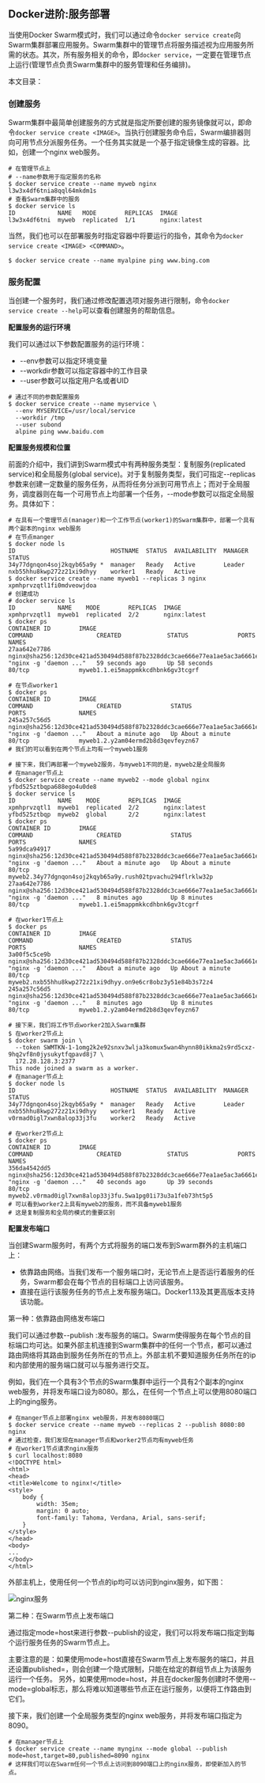 ## Docker进阶:服务部署

当使用Docker Swarm模式时，我们可以通过命令`docker service create`向Swarm集群部署应用服务。Swarm集群中的管理节点将服务描述视为应用服务所需的状态。其次，所有服务相关的命令，即`docker service`，一定要在管理节点上运行(管理节点负责Swarm集群中的服务管理和任务编排)。

本文目录：



### 创建服务

Swarm集群中最简单创建服务的方式就是指定所要创建的服务镜像就可以，即命令`docker service create <IMAGE>`。当执行创建服务命令后，Swarm编排器则向可用节点分派服务任务。一个任务其实就是一个基于指定镜像生成的容器。比如，创建一个nginx web服务。

```
# 在管理节点上
# --name参数用于指定服务的名称
$ docker service create --name myweb nginx
l3w3x4df6tnia8qql64mkdm1s
# 查看Swarm集群中的服务
$ docker service ls
ID            NAME   MODE        REPLICAS  IMAGE
l3w3x4df6tni  myweb  replicated  1/1       nginx:latest
```

当然，我们也可以在部署服务时指定容器中将要运行的指令，其命令为`docker service create <IMAGE> <COMMAND>`。

```
$ docker service create --name myalpine ping www.bing.com
```

### 服务配置

当创建一个服务时，我们通过修改配置选项对服务进行限制，命令`docker service create --help`可以查看创建服务的帮助信息。

**配置服务的运行环境**

我们可以通过以下参数配置服务的运行环境：

+ --env参数可以指定环境变量
+ --workdir参数可以指定容器中的工作目录
+ --user参数可以指定用户名或者UID

```
# 通过不同的参数配置服务
$ docker service create --name myservice \
  --env MYSERVICE=/usr/local/service
  --workdir /tmp
  --user subond
  alpine ping www.baidu.com
```

**配置服务规模和位置**

前面的介绍中，我们讲到Swarm模式中有两种服务类型：复制服务(replicated service)和全局服务(global service)。对于复制服务类型，我们可指定--replicas参数来创建一定数量的服务任务，从而将任务分派到可用节点上；而对于全局服务，调度器则在每一个可用节点上均部署一个任务，--mode参数可以指定全局服务。具体如下：

```
# 在具有一个管理节点(manager)和一个工作节点(worker1)的Swarm集群中，部署一个具有两个副本的nginx web服务
# 在节点manger
$ docker node ls
ID                           HOSTNAME  STATUS  AVAILABILITY  MANAGER STATUS
34y77dgnqon4soj2kqyb65a9y *  manager   Ready   Active        Leader
nxb55hhu8kwp272z21xi9dhyy    worker1   Ready   Active
$ docker service create --name myweb1 --replicas 3 nginx
xpmhprvzqtl1fi0mdveowjdoa
# 创建成功
# docker service ls
ID            NAME    MODE        REPLICAS  IMAGE
xpmhprvzqtl1  myweb1  replicated  2/2       nginx:latest
$ docker ps
CONTAINER ID        IMAGE                                                                           COMMAND                  CREATED             STATUS              PORTS               NAMES
27aa642e7786        nginx@sha256:12d30ce421ad530494d588f87b2328ddc3cae666e77ea1ae5ac3a6661e52cde6   "nginx -g 'daemon ..."   59 seconds ago      Up 58 seconds       80/tcp              myweb1.1.ei5mappmkkcdhbnk6gv3tcgrf

# 在节点worker1
$ docker ps
CONTAINER ID        IMAGE                                                                           COMMAND                  CREATED              STATUS              PORTS               NAMES
245a257c56d5        nginx@sha256:12d30ce421ad530494d588f87b2328ddc3cae666e77ea1ae5ac3a6661e52cde6   "nginx -g 'daemon ..."   About a minute ago   Up About a minute   80/tcp              myweb1.2.y2am04ermd2b8d3qevfeyzn67
# 我们的可以看到在两个节点上均有一个myweb1服务

# 接下来，我们再部署一个myweb2服务，与myweb1不同的是，myweb2是全局服务
# 在manager节点上
$ docker service create --name myweb2 --mode global nginx
yfbd525ztbqpa688ego4u0de8
$ docker service ls
ID            NAME    MODE        REPLICAS  IMAGE
xpmhprvzqtl1  myweb1  replicated  2/2       nginx:latest
yfbd525ztbqp  myweb2  global      2/2       nginx:latest
$ docker ps
CONTAINER ID        IMAGE                                                                           COMMAND                  CREATED              STATUS              PORTS               NAMES
5a99dca94917        nginx@sha256:12d30ce421ad530494d588f87b2328ddc3cae666e77ea1ae5ac3a6661e52cde6   "nginx -g 'daemon ..."   About a minute ago   Up About a minute   80/tcp              myweb2.34y77dgnqon4soj2kqyb65a9y.rush02tpvachu294flrklw32p
27aa642e7786        nginx@sha256:12d30ce421ad530494d588f87b2328ddc3cae666e77ea1ae5ac3a6661e52cde6   "nginx -g 'daemon ..."   8 minutes ago        Up 8 minutes        80/tcp              myweb1.1.ei5mappmkkcdhbnk6gv3tcgrf

# 在worker1节点上
$ docker ps
CONTAINER ID        IMAGE                                                                           COMMAND                  CREATED              STATUS              PORTS               NAMES
3a00f5c5ce9b        nginx@sha256:12d30ce421ad530494d588f87b2328ddc3cae666e77ea1ae5ac3a6661e52cde6   "nginx -g 'daemon ..."   About a minute ago   Up About a minute   80/tcp              myweb2.nxb55hhu8kwp272z21xi9dhyy.on9e6cr8obz3y51e84b3s72z4
245a257c56d5        nginx@sha256:12d30ce421ad530494d588f87b2328ddc3cae666e77ea1ae5ac3a6661e52cde6   "nginx -g 'daemon ..."   8 minutes ago        Up 8 minutes        80/tcp              myweb1.2.y2am04ermd2b8d3qevfeyzn67

# 接下来，我们将工作节点worker2加入Swarm集群
$ 在worker2节点上
$ docker swarm join \
  --token SWMTKN-1-1omg2k2e92snxv3wlja3komux5wan4hynn80ikkma2s9rd5cxz-9hq2vf8n0jysukytfqpavd8j7 \
  172.28.128.3:2377
This node joined a swarm as a worker.
# 在manager节点上
$ docker node ls
ID                           HOSTNAME  STATUS  AVAILABILITY  MANAGER STATUS
34y77dgnqon4soj2kqyb65a9y *  manager   Ready   Active        Leader
nxb55hhu8kwp272z21xi9dhyy    worker1   Ready   Active
v0rmad0igl7xwn8alop33j3fu    worker2   Ready   Active

# 在worker2节点上
$ docker ps
CONTAINER ID        IMAGE                                                                           COMMAND                  CREATED             STATUS              PORTS               NAMES
356da4542dd5        nginx@sha256:12d30ce421ad530494d588f87b2328ddc3cae666e77ea1ae5ac3a6661e52cde6   "nginx -g 'daemon ..."   40 seconds ago      Up 39 seconds       80/tcp              myweb2.v0rmad0igl7xwn8alop33j3fu.5wa1pg01i73u3a1feb73ht5p5
# 可以看到worker2上具有myweb2的服务，而不具备myweb1服务
# 这是复制服务和全局的模式的重要区别
```

**配置发布端口**

当创建Swarm服务时，有两个方式将服务的端口发布到Swarm群外的主机端口上：

+ 依靠路由网络。当我们发布一个服务端口时，无论节点上是否运行着服务的任务，Swarm都会在每个节点的目标端口上访问该服务。
+ 直接在运行该服务任务的节点上发布服务端口。Docker1.13及其更高版本支持该功能。

第一种：依靠路由网络发布端口

我们可以通过参数--publish <target-port>:<service-port>发布服务的端口。Swarm使得服务在每个节点的目标端口均可达。如果外部主机连接到Swarm集群中的任何一个节点，都可以通过路由网络将其路由到服务任务所在的节点上。外部主机不要知道服务任务所在的ip和内部使用的服务端口就可以与服务进行交互。

例如，我们在一个具有3个节点的Swarm集群中运行一个具有2个副本的nginx web服务，并将发布端口设为8080。那么，在任何一个节点上可以使用8080端口上的nging服务。

```
# 在manger节点上部署nginx web服务，并发布8080端口
$ docker service create --name myweb --replicas 2 --publish 8080:80 nginx
# 通过检查，我们发现在manager节点和worker2节点均有myweb任务
# 在worker1节点请求nginx服务
$ curl localhost:8080
<!DOCTYPE html>
<html>
<head>
<title>Welcome to nginx!</title>
<style>
    body {
        width: 35em;
        margin: 0 auto;
        font-family: Tahoma, Verdana, Arial, sans-serif;
    }
</style>
</head>
<body>
...
</body>
</html>
```

外部主机上，使用任何一个节点的ip均可以访问到nginx服务，如下图：

![nginx服务](http://on64c9tla.bkt.clouddn.com/Comput/docker_nginx.png)

第二种：在Swarm节点上发布端口

通过指定mode=host来进行参数--publish的设定，我们可以将发布端口指定到每个运行服务任务的Swarm节点上。

主要注意的是：如果使用mode=host直接在Swarm节点上发布服务的端口，并且还设置published=<PORT>，则会创建一个隐式限制，只能在给定的群组节点上为该服务运行一个任务。 另外，如果使用mode=host，并且在docker服务创建时不使用--mode=global标志，那么将难以知道哪些节点正在运行服务，以便将工作路由到它们。

接下来，我们创建一个全局服务类型的nginx web服务，并将发布端口指定为8090。

```
# 在manager节点上
$ docker service create --name mynginx --mode global --publish mode=host,target=80,published=8090 nginx
# 这样我们可以在Swarm任何一个节点上访问到8090端口上的nginx服务，即使新加入的节点。
```
